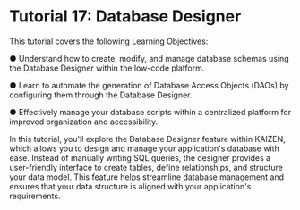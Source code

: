 # Tutorial 17: Database Designer

This tutorial covers the following Learning Objectives:

● Understand how to create, modify, and manage database schemas using the Database 	Designer within the low-code platform.

● Learn to automate the generation of Database Access Objects (DAOs) by configuring 	them through the Database Designer.

● Effectively manage your database scripts within a centralized platform for improved 	organization and accessibility.

In this tutorial, you'll explore the Database Designer feature within KAIZEN, which allows you to design and manage your application's database with ease. Instead of manually writing SQL queries, the designer provides a user-friendly interface to create tables, define relationships, and structure your data model. This feature helps streamline database management and ensures that your data structure is aligned with your application's requirements.

